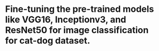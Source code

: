 # Fine-tuning the pre-trained models like VGG16, Inceptionv3, and ResNet50 for image classification for cat-dog dataset.
